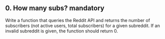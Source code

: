 ## 0. How many subs? mandatory
Write a function that queries the Reddit API and returns the number of subscribers (not active users, total subscribers) for a given subreddit. If an invalid subreddit is given, the function should return 0.
